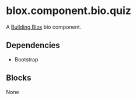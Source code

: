 # blox.component.bio.quiz

A [Building Blox](https://github.com/Building-Blox/building-blox) bio component.

## Dependencies
- Bootstrap

## Blocks
None